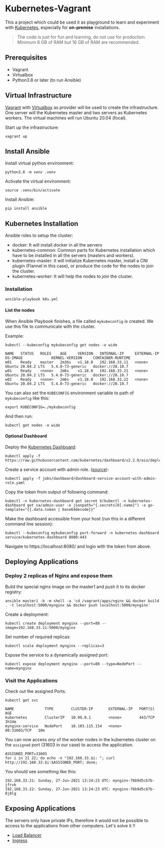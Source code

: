 # Kubernetes-Vagrant

This a project which could be used it as playground to learn and experiment with [Kubernetes](https://kubernetes.io/), especially for **on-premise** installations.

> The code is just for fun and learning, do not use for production.
> Minimum 8 GB of RAM but 16 GB of RAM are recommended.

## Prerequisites
- Vagrant
- Virtualbox
- Python3.8 or later (to run Ansible)

## Virtual Infrastructure

[Vagrant](https://www.vagrantup.com/) with [Virtualbox](https://www.virtualbox.org/) as provider will be used to create the infrastructure. One server will the Kubernetes master and two servers as Kubernetes workers. The virtual machines will run Ubuntu 20.04 (focal).

Start up the infrastructure:

```shell
vagrant up
```

## Install Ansible
Install virtual python environment:
```shell
python3.8 -m venv .venv
```

Activate the virtual environment:
```shell
source .venv/bin/activate
```

Install Ansible:
```shell
pip install ansible
```

## Kubernetes Installation

Ansible roles to setup the cluster:

* docker: It will install docker in all the servers
* kubernetes-common: Common parts for Kubernetes installation which have to be installed in all the servers (masters and workers).
* kubernetes-master: It will initialize Kubernetes master, install a CNI plugin (Flannel in this case), or produce the code for the nodes to join the cluster.
* kubernetes-worker: It will help the nodes to join the cluster.

### Installation
```shell
ansible-playbook k8s.yml
```

#### List the nodes

When Ansible Playbook finishes, a file called `mykubeconfig` is created. We use this file to communicate with the cluster.

Example:

```shell
kubectl --kubeconfig mykubeconfig get nodes -o wide
```

```
NAME   STATUS   ROLES    AGE     VERSION   INTERNAL-IP     EXTERNAL-IP   OS-IMAGE             KERNEL-VERSION     CONTAINER-RUNTIME
m01    Ready    master   2m36s   v1.18.0   192.168.33.11   <none>        Ubuntu 20.04.2 LTS   5.4.0-73-generic   docker://20.10.7
w01    Ready    <none>   2m6s    v1.18.0   192.168.33.21   <none>        Ubuntu 20.04.2 LTS   5.4.0-73-generic   docker://20.10.7
w02    Ready    <none>   2m6s    v1.18.0   192.168.33.22   <none>        Ubuntu 20.04.2 LTS   5.4.0-73-generic   docker://20.10.7
```

You can also set the `KUBECONFIG` environment variable to path of `mykubeconfig` like this:
```shell
export KUBECONFIG=./mykubeconfig
```

And then run:
```shell
kubectl get nodes -o wide
```

#### Optional Dashboard

Deploy the [Kubernetes Dashboard](https://github.com/kubernetes/dashboard):

```shell
kubectl apply -f https://raw.githubusercontent.com/kubernetes/dashboard/v2.2.0/aio/deploy/recommended.yaml
```

Create a service account with admin role. ([source](https://github.com/kubernetes/dashboard/blob/master/docs/user/access-control/creating-sample-user.md)):

```shell
kubectl apply -f jobs/dashboard/dashboard-service-account-with-admin-role.yaml
```

Copy the token from output of following command:

```shell
kubectl -n kubernetes-dashboard get secret $(kubectl -n kubernetes-dashboard get sa/admin-user -o jsonpath="{.secrets[0].name}") -o go-template="{{.data.token | base64decode}}"
```

Make the dashboard accessible from your host (run this in a different command line session):

```shell
kubectl --kubeconfig mykubeconfig port-forward -n kubernetes-dashboard service/kubernetes-dashboard 8080:443
```

Navigate to https://localhost:8080/ and login with the token from above.

## Deploying Applications

### Deploy 2 replicas of Nginx and expose them

Build the special nginx image on the master1 and push it to its docker registry:
```shell
ansible master1 -b -m shell -a 'cd /vagrant/apps/nginx && docker build . -t localhost:5000/mynginx && docker push localhost:5000/mynginx'
```

Create a deployment:
```shell
kubectl create deployment mynginx --port=80 --image=192.168.33.11:5000/mynginx
```

Set number of required replicas:
```shell
kubectl scale deployment mynginx --replicas=3
```

Expose the service to a dynamically assigned port:
```shell
kubectl expose deployment mynginx --port=80 --type=NodePort --name=mynginx
```

### Visit the Applications

Check out the assigned Ports.

```shell
kubectl get svc
```

```
NAME              TYPE        CLUSTER-IP       EXTERNAL-IP   PORT(S)        AGE
kubernetes        ClusterIP   10.96.0.1        <none>        443/TCP        3h34m
mynginx-service   NodePort    10.103.115.154   <none>        80:31603/TCP   10m
```

You can now access _any_ of the worker nodes in the kubernetes cluster on the `assigned` port (31603 in our case) to access the application.

```shell
ASSIGNED_PORT=31603
for i in 21 22; do echo -n "192.168.33.$i: "; curl http://192.168.33.$i:$ASSIGNED_PORT; done;
```

You should see something like this:
```shell
192.168.33.21: Sunday, 27-Jun-2021 13:24:23 UTC: mynginx-76b9d5cb7b-jfrvk
192.168.33.22: Sunday, 27-Jun-2021 13:24:23 UTC: mynginx-76b9d5cb7b-8j8lg
```


## Exposing Applications

The servers only have private IPs, therefore it would not be possible to access to the applications from other computers. Let's solve it !!

* [Load Balancer](lb)
* [Ingress](ingress)
